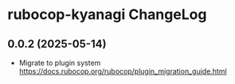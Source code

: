 # rubocop-kyanagi ChangeLog

## 0.0.2 (2025-05-14)

* Migrate to plugin system
  https://docs.rubocop.org/rubocop/plugin_migration_guide.html
